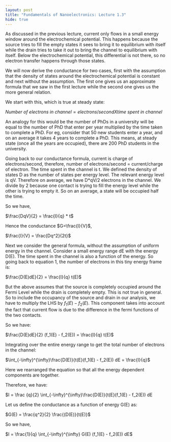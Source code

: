 ```yaml
---
layout: post
title: "Fundamentals of Nanoelectronics: Lecture 1.3"
hide: true
---
```


As discussed in the previous lecture, current only flows in a small energy window around the
electrochemical potential. This happens because the source tries to fill the empty states it sees
to bring it to equilibrium with itself while the drain tries to take it out to bring the channel
to equilibrium with itself. Below the electrochemical potential, this differential is not there,
so no electron transfer happens through those states. 

We will now derive the conductance for two cases, first with the assumption that the density of
states around the electrochemical potential is constant and next without the assumption. The
first one gives us an approximate formula that we saw in the first lecture while the second one
gives us the more general relation. 

We start with this, which is true at steady state:

$Number\ of\ electrons\ in\ channel = electrons/second X time\ spent\ in\ channel$

An analogy for this would be the number of PhDs in a university will be equal to the number of
PhD that enter per year multiplied by the time taken to complete a PhD. For eg, consider that
50 new students enter a year, and on an average it takes 4 years to complete a PhD. This means, at
steady state (once all the years are occupied), there are 200 PhD students in the university.

Going back to our conductance formula, current is charge of electrons/second, therefore, number of
electrons/second = current/charge of electron. The time spent in the channel is t. We defined the
density of states D as the number of states per energy level. The relevant energy level is qV.
Therefore on average, we have D*qV/2 electrons in the channel. We divide by 2 because one contact
is trying to fill the energy level while the other is trying to empty it. So on an average, a
state will be occupied half the time. 

So we have,

$\frac{DqV}{2} = \frac{I}{q} * t$

Hence the conductance $G=\frac{I}{V}$,

$\frac{I}{V} = \frac{Dq^2}{2t}$

Next we consider the general formula, without the assumption of uniform energy in the channel.
Consider a small energy range dE with the energy D(E). The time spent in the channel is also a
function of the energy. So going back to equation 1, the number of electrons in this tiny energy
frame is:

$\frac{D(E)dE}{2} = \frac{I}{q} t(E)$

But the above assumes that the source is completely occupied around the Fermi Level while the
drain is completely empty. This is not true in general. So to include the occupancy of the source
and drain in our analysis, we have to multiply the LHS by $f_1(E) - f_2(E)$. This component takes
into account the fact that current flow is due to the difference in the fermi functions of the two
contacts.

So we have:

$\frac{D(E)dE}{2} (f_1(E) - f_2(E)) = \frac{I}{q} t(E)$

Integrating over the entire energy range to get the total number of electrons in the channel:

$\int_{-\infty}^{\infty}\frac{D(E)}{t(E}(f_1(E) - f_2(E)) dE = \frac{I}{q}$

Here we rearranged the equation so that all the energy dependent components are together.

Therefore, we have:

$I = \frac {q}{2} \int_{-\infty}^{\infty}\frac{D(E)}{t(E}(f_1(E) - f_2(E)) dE

Let us define the conductance as a function of energy G(E) as:

$G(E) = \frac{q^2}{2} \frac{(D(E)}{t(E)}$

So we have,

$I = \frac{1}{q} \int_{-\infty}^{\infty} G(E) (f_1(E) - f_2(E)) dE$

